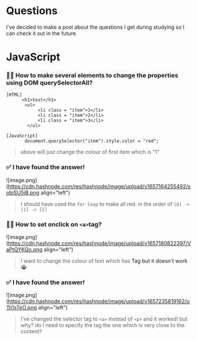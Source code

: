 # Questions

I've decided to make a post about the questions I get during studying so I can check it out in the future.

# JavaScript
### 🙋‍♀️ How to make several elements to change the properties using DOM querySelectorAll?

```
[HTML]
      <h1>test</h1>
       <ul>
            <li class = "item">1</li>
            <li class = "item">2</li>
            <li class = "item">3</li>
        </ul>

[JavaScript]
       document.querySelector("item").style.color = "red";
``` 
> above will just change the colour of first item which is "1"

### ✅ I have found the answer!

![image.png](https://cdn.hashnode.com/res/hashnode/image/upload/v1657164255492/sobjSU5jB.png align="left")
> I should have used the `for loop` to make all red. in the order of `[0] -> [1] -> [2]`

### 🙋‍♀️ How to set onclick on `<a>`tag?

![image.png](https://cdn.hashnode.com/res/hashnode/image/upload/v1657180822397/VaPtQYKQo.png align="left")
> I want to change the colour of text which has <a>Tag but it doesn't work😭

### ✅ I have found the answer!

![image.png](https://cdn.hashnode.com/res/hashnode/image/upload/v1657235819162/uTti1sTeO.png align="left")

> I've changed the selector tag to `<a>` instead of `<p>` and it worked! but why? do I need to specify the tag the one which is very close to the content?
